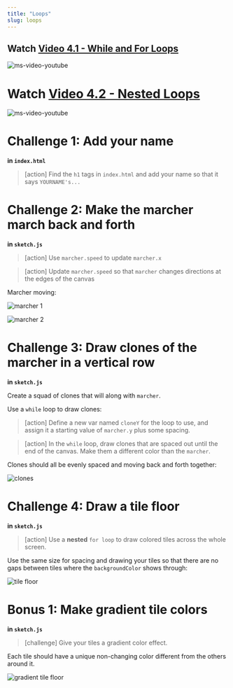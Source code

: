 ```yaml
---
title: "Loops"
slug: loops
---
```


## Watch [Video 4.1 - While and For Loops](https://www.youtube.com/watch?v=cnRD9o6odjk&index=16&list=PLRqwX-V7Uu6Zy51Q-x9tMWIv9cueOFTFA)

![ms-video-youtube](https://www.youtube.com/watch?v=cnRD9o6odjk&index=16&list=PLRqwX-V7Uu6Zy51Q-x9tMWIv9cueOFTFA)

# Watch [Video 4.2 - Nested Loops](https://www.youtube.com/watch?v=1c1_TMdf8b8&list=PLRqwX-V7Uu6Zy51Q-x9tMWIv9cueOFTFA&index=17)

![ms-video-youtube](https://www.youtube.com/watch?v=1c1_TMdf8b8&list=PLRqwX-V7Uu6Zy51Q-x9tMWIv9cueOFTFA&index=17)

# Challenge 1: Add your name

**in `index.html`**

> [action]
> Find the `h1` tags in `index.html` and add your name so that it says `YOURNAME's...`
>

# Challenge 2: Make the marcher march back and forth

**in `sketch.js`**

> [action]
> Use `marcher.speed` to update `marcher.x`
>

<!--  -->

> [action]
> Update `marcher.speed` so that `marcher` changes directions at the edges of the canvas
>

Marcher moving:

![marcher 1](assets/marcher_1.png "marcher 1")

![marcher 2](assets/marcher_2.png "marcher 2")

# Challenge 3: Draw clones of the marcher in a vertical row

**in `sketch.js`**

Create a squad of clones that will along with `marcher`.

Use a `while` loop to draw clones:

> [action]
> Define a new var named `cloneY` for the loop to use, and assign it a starting value of `marcher.y` plus some spacing.
>

<!--  -->

> [action]
> In the `while` loop, draw clones that are spaced out until the end of the canvas. Make them a different color than the `marcher`.
>

Clones should all be evenly spaced and moving back and forth together:

![clones](assets/clones.png "clones")

# Challenge 4: Draw a tile floor

**in `sketch.js`**

> [action]
> Use a **nested** `for loop` to draw colored tiles across the whole screen.
>

Use the same size for spacing and drawing your tiles so that there are no gaps between tiles where the `backgroundColor` shows through:

![tile floor](assets/tile_floor.png "tile floor")

# Bonus 1: Make gradient tile colors

**in `sketch.js`**

> [challenge]
> Give your tiles a gradient color effect.
>

Each tile should have a unique non-changing color different from the others around it.

![gradient tile floor](assets/gradient_colors.png "gradient tile floor")
